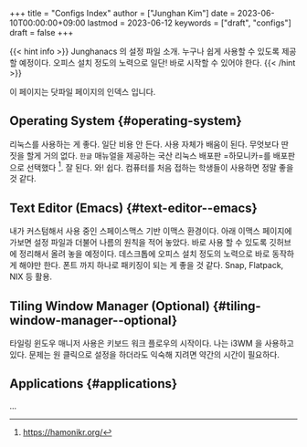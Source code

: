 +++
title = "Configs Index"
author = ["Junghan Kim"]
date = 2023-06-10T00:00:00+09:00
lastmod = 2023-06-12
keywords = ["draft", "configs"]
draft = false
+++

{{< hint info >}}
Junghanacs 의 설정 파일 소개. 누구나 쉽게 사용할 수 있도록 제공할 예정이다.
오피스 설치 정도의 노력으로 일단! 바로 시작할 수 있어야 한다.
{{< /hint >}}

<!--more-->

이 페이지는 닷파일 페이지의 인덱스 입니다.


## Operating System {#operating-system}

리눅스를 사용하는 게 좋다. 일단 비용 안 든다. 사용 자체가 배움이 된다. 무엇보다
딴 짓을 할게 거의 없다. `한글` 매뉴얼을 제공하는 국산 리눅스 배포판 =하모니카=를
배포판으로 선택했다&nbsp;[^fn:1]. 잘 된다. 와! 쉽다. 컴퓨터를 처음 접하는 학생들이
사용하면 정말 좋을 것 같다.


## Text Editor (Emacs) {#text-editor--emacs}

내가 커스텀해서 사용 중인 스페이스맥스 기반 이맥스 환경이다. 아래 이맥스
페이지에 가보면 설정 파일과 더불어 나름의 원칙을 적어 놓았다. 바로 사용 할
수 있도록 깃허브에 정리해서 올려 놓을 예정이다. 데스크톱에 오피스 설치 정도의
노력으로 바로 동작하게 해야만 한다. 폰트 까지 하나로 패키징이 되는 게 좋을 것
같다. Snap, Flatpack, NIX 등 활용.


## Tiling Window Manager (Optional) {#tiling-window-manager--optional}

타일링 윈도우 매니저 사용은 키보드 워크 플로우의 시작이다. 나는 i3WM 을 사용하고
있다. 문제는 원 클릭으로 설정을 하더라도 익숙해 지려면 약간의 시간이 필요하다.


## Applications {#applications}

...

[^fn:1]: <https://hamonikr.org/>